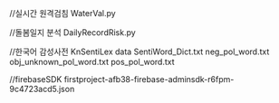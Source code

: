 //실시간 원격검침
WaterVal.py

//돌봄일지 분석
DailyRecordRisk.py

//한국어 감성사전
KnSentiLex
data
SentiWord_Dict.txt
neg_pol_word.txt
obj_unknown_pol_word.txt
pos_pol_word.txt

//firebaseSDK
firstproject-afb38-firebase-adminsdk-r6fpm-9c4723acd5.json
